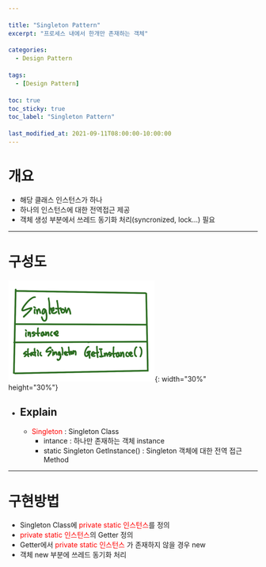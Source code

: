 ```yaml
---

title: "Singleton Pattern"
excerpt: "프로세스 내에서 한개만 존재하는 객체" 

categories:
  - Design Pattern

tags:
  - [Design Pattern]

toc: true
toc_sticky: true
toc_label: "Singleton Pattern"

last_modified_at: 2021-09-11T08:00:00-10:00:00
---
```


# 개요
  - 해당 클래스 인스턴스가 하나
  - 하나의 인스턴스에 대한 전역접근 제공
  - 객체 생성 부분에서 쓰레드 동기화 처리(syncronized, lock...) 필요

---

# 구성도
  ![image](/assets/images/DesignPattern/SingletonPattern.png){: width="30%" height="30%"}  

  - ## Explain
    - <span style="color:red">Singleton</span> : Singleton Class
      - intance : 하나만 존재하는 객체 instance
      - static Singleton GetInstance() : Singleton 객체에 대한 전역 접근 Method

---
# 구현방법
  - Singleton Class에 <span style="color:red">private static 인스턴스</span>를 정의
  - <span style="color:red">private static 인스턴스</span>의 Getter 정의
  - Getter에서 <span style="color:red">private static 인스턴스</span> 가 존재하지 않을 경우 new
  - 객체 new 부분에 쓰레드 동기화 처리
